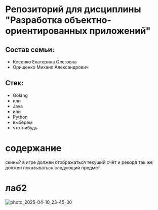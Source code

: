 # Репозиторий для дисциплины "Разработка объектно-ориентированных приложений"

## Состав семьи: 

- Косенко Екатерина Олеговна
- Орищенко Михаил Александрович

## Стек:
- Golang
- или
- Java
- или
- Python
- выберем
- что-нибудь

# содержание
скины?
в игре должен отображаться текущий счёт и рекорд
так же должен показываться следующий предмет

# лаб2
![photo_2025-04-10_23-45-30](https://github.com/user-attachments/assets/dfec8946-c207-45f2-b5ea-8163c457a675)
